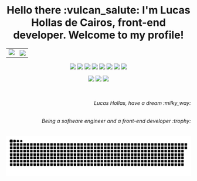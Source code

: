 <div align="center">
<h1>Hello there :vulcan_salute: I'm Lucas Hollas de Cairos, front-end developer. Welcome to my profile!</h1>
 
<table>
  <tr>
    <td><img src="https://github-readme-stats.vercel.app/api?username=lucashollas&show_icons=true&theme=yeblu&locale=en"/></td>
    <td><img align="center" src="https://github-readme-streak-stats.herokuapp.com/?user=lucashollas&theme=yeblu"/></td>
  </tr>
</table>
  
</div>
<div align="left">
  <div align="center" style="display: inline_block;">
    <img align="center" src="https://img.shields.io/badge/iOS-000000?style=for-the-badge&logo=ios&logoColor=white">
    <img align="center" src="https://img.shields.io/badge/Swift-FA7343?style=for-the-badge&logo=swift&logoColor=white">
    <img align="center" src="https://img.shields.io/badge/Android-3DDC84?style=for-the-badge&logo=android&logoColor=white">
    <img align="center" src="https://img.shields.io/badge/kotlin-%230095D5.svg?style=for-the-badge&logo=kotlin&logoColor=white">
    <img align="center" src="https://img.shields.io/badge/HTML5-E34F26?style=for-the-badge&logo=html5&logoColor=white">
    <img align="center" src="https://img.shields.io/badge/CSS3-1572B6?style=for-the-badge&logo=css3&logoColor=white">
    <img align="center" src="https://img.shields.io/badge/JavaScript-323330?style=for-the-badge&logo=javascript&logoColor=F7DF1E">
    <img align="center" src="https://img.shields.io/badge/Angular-DD0031?style=for-the-badge&logo=angular&logoColor=white">
  </div>  
</div> 
<br>
  <div align="center" style="display: inline_block;">
  <a align="center" href="https://instagram.com/lucashollas" target="_blank"><img src="https://img.shields.io/badge/-Instagram-%23E4405F?style=for-the-badge&logo=instagram&logoColor=white" target="_blank"></a>
  <a align="center" href = "mailto:acclucash@gmail.com"><img src="https://img.shields.io/badge/-Gmail-%23333?style=for-the-badge&logo=gmail&logoColor=white" target="_blank"></a>
  <a align="center" href="https://www.linkedin.com/in/lucashollasdecairos/" target="_blank"><img src="https://img.shields.io/badge/-LinkedIn-%230077B5?style=for-the-badge&logo=linkedin&logoColor=white" target="_blank"></a> 
</div>
 
 <br>
 
 ##

<h6 align="right">Lucas Hollas, have a dream :milky_way:</h6>
<h6 align="right">Being a software engineer and a front-end developer :trophy:</h6>

  ![Snake animation](https://github.com/lucashollas/lucashollas/blob/output/github-contribution-grid-snake.svg)



